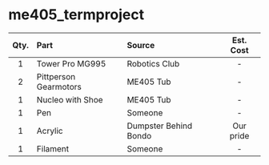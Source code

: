 # me405_termproject



| Qty. | Part                  | Source                | Est. Cost |
|:----:|:----------------------|:----------------------|:---------:|
|  1   | Tower Pro MG995       | Robotics Club         |     -     |
|  2   | Pittperson Gearmotors | ME405 Tub             |     -     |
|  1   | Nucleo with Shoe      | ME405 Tub             |     -     |
|  1   | Pen                   | Someone               |     -     |
|  1   | Acrylic               | Dumpster Behind Bondo | Our pride |
|  1   | Filament              | Someone               |     -     |
